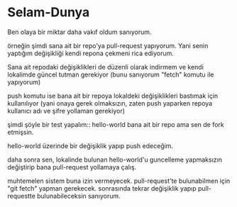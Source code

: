 # Selam-Dunya
Ben olaya bir miktar daha vakıf oldum sanıyorum.

örneğin şimdi sana ait bir repo'ya pull-request yapıyorum. Yani senin yaptığım değişikliği kendi repona çekmeni rica ediyorum.

Sana ait repodaki değişiklikleri de düzenli olarak indirmem ve kendi lokalimde güncel tutman gerekiyor (bunu sanıyorum "fetch" komutu ile yapıyorum)

push komutu ise bana ait bir repoya lokaldeki değişiklikleri bastımak için kullanılıyor (yani onaya gerek olmaksızın, zaten push yaparken repoya kullanıcı adı ve şifre yollaman gerekiyor)

şimdi şöyle bir test yapalım::
hello-world bana ait bir repo ama sen de fork etmişsin.

hello-world üzerinde bir değişiklik yapıp push edeceğim.

daha sonra sen, lokalinde bulunan hello-world'u guncelleme yapmaksızın değiştirip bana pull-request yollamaya çalış.

muhtemelen sistem buna izin vermeyecek. pull-request'te bulunabilmen için "git fetch" yapman gerekecek. sonrasında tekrar değişiklik yapıp pull-requestte bulunabileceksin sanıyorum.